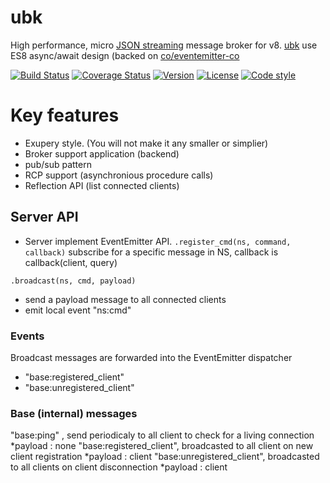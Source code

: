 # ubk
High performance, micro [JSON streaming](https://en.wikipedia.org/wiki/JSON_Streaming) message broker for v8.
[ubk](https://github.com/131/ubk) use ES8 async/await design (backed on [co/eventemitter-co](https://github.com/131/eventemitter-co)


[![Build Status](https://travis-ci.org/131/ubk.svg?branch=master)](https://travis-ci.org/131/ubk)
[![Coverage Status](https://coveralls.io/repos/github/131/ubk/badge.svg?branch=master)](https://coveralls.io/github/131/ubk?branch=master)
[![Version](https://img.shields.io/npm/v/ubk.svg)](https://www.npmjs.com/package/ubk)
[![License](https://img.shields.io/badge/license-MIT-blue.svg)](http://opensource.org/licenses/MIT)
[![Code style](https://img.shields.io/badge/code%2fstyle-ivs-green.svg)](https://www.npmjs.com/package/eslint-plugin-ivs)


# Key features
* Exupery style. (You will not make it any smaller or simplier)
* Broker support application (backend) 
* pub/sub pattern
* RCP support (asynchronious procedure calls)
* Reflection API (list connected clients)



## Server API
 * Server implement EventEmitter API.
`.register_cmd(ns, command, callback)`
  subscribe for a specific message in NS, callback is callback(client, query)

`.broadcast(ns, cmd, payload)`
  * send a payload message to all connected clients
  * emit local event "ns:cmd" 

### Events
  Broadcast messages are forwarded into the EventEmitter dispatcher
  * "base:registered_client"
  * "base:unregistered_client"


### Base (internal) messages
  "base:ping" , send periodicaly to all client to check for a living connection
    *payload : none
  "base:registered_client", broadcasted to all client on new client registration
    *payload : client
  "base:unregistered_client", broadcasted to all clients on client disconnection
    *payload : client


